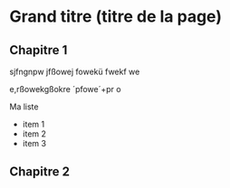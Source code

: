 # Grand titre (titre de la page)

## Chapitre 1

sjfngnpw jfßowej fowekü fwekf we

e,rßowekgßokre ´pfowe´+pr o

Ma liste
- item 1
- item 2
- item 3

## Chapitre 2
